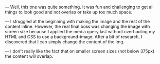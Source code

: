 -- Well, this one was quite something. It was fun and challenging to get all things to look good and not overlap or take up too much space.

-- I struggled at the beginning with making the image and the rest of the content inline. However, the real final boss was changing the image with screen size because I applied the media query last without overhauling my HTML and CSS to use a background-image. After a bit of research, I discovered that I can simply change the content of the img.

-- I don't really like the fact that on smaller screen sizes (not below 375px) the content will overlap.

